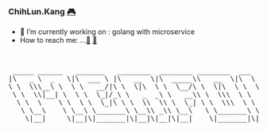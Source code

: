 ### ChihLun.Kang <a href="https://www.linkedin.com/in/chih-lun-kang-47094115">:video_game:</a> 

- 🌱 I’m currently working on : golang with microservice
- How to reach me: ...<a href="mailto:KangChihLun@gmail.com">:e-mail:</a> <a href="tel:886918113271">:iphone:</a>
<br>
<pre>
 _____ ______   _______   ________  ________ ________  ___       ___  __    ___       ________  ________  ___  __       
|\   _ \  _   \|\  ___ \ |\   __  \|\  _____\\   __  \|\  \     |\  \|\  \ |\  \     |\   __  \|\   __  \|\  \|\  \     
\ \  \\\__\ \  \ \   __/|\ \  \|\  \ \  \__/\ \  \|\  \ \  \    \ \  \/  /|\ \  \    \ \  \|\  \ \  \|\  \ \  \/  /|_   
 \ \  \\|__| \  \ \  \_|/_\ \   _  _\ \   __\\ \  \\\  \ \  \    \ \   ___  \ \  \    \ \   __  \ \   _  _\ \   ___  \  
  \ \  \    \ \  \ \  \_|\ \ \  \\  \\ \  \_| \ \  \\\  \ \  \____\ \  \\ \  \ \  \____\ \  \ \  \ \  \\  \\ \  \\ \  \ 
   \ \__\    \ \__\ \_______\ \__\\ _\\ \__\   \ \_______\ \_______\ \__\\ \__\ \_______\ \__\ \__\ \__\\ _\\ \__\\ \__\
    \|__|     \|__|\|_______|\|__|\|__|\|__|    \|_______|\|_______|\|__| \|__|\|_______|\|__|\|__|\|__|\|__|\|__| \|__|
                                                                                                                                                     
</pre>                                                                                                     
                                                                                                                
                                                                                                                
                                                                                                                
                                                                                                                
                                                                                                                
                                                                                                                
                                                                                                                
                                                                                                                
                                                                                                                
                                                                                                                
                                                                                                                
                                                                                                                
                                                                                                                

